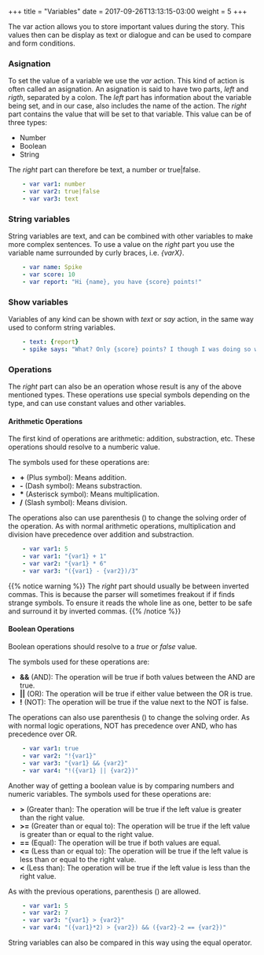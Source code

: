+++
title = "Variables"
date =  2017-09-26T13:13:15-03:00
weight = 5
+++

The var action allows you to store important values during the story. This values then can be display as text or dialogue and can be used to compare and form conditions.



### Asignation

To set the value of a variable we use the _var_ action. This kind of action is often called an asignation. An asignation is said to have two parts, _left_ and _rigth_, separated by a colon. The _left_ part has information about the variable being set, and in our case, also includes the name of the action. The _right_ part contains the value that will be set to that variable. This value can be of three types:

+ Number
+ Boolean
+ String

The _right_ part can therefore be text, a number or true|false. 

```yaml
    - var var1: number
    - var var2: true|false
    - var var3: text
```

### String variables

String variables are text, and can be combined with other variables to make more complex sentences. To use a value on the _right_ part you use the variable name surrounded by curly braces, i.e. _{varX}_.

```yaml
    - var name: Spike
    - var score: 10
    - var report: "Hi {name}, you have {score} points!"
```

### Show variables

Variables of any kind can be shown with _text_ or _say_ action, in the same way used to conform string variables.

```yaml
    - text: {report}
    - spike says: "What? Only {score} points? I though I was doing so well."
```

### Operations

The _right_ part can also be an operation whose result is any of the above mentioned types. These operations use special symbols depending on the type, and can use constant values and other variables. 

#### Arithmetic Operations

The first kind of operations are arithmetic: addition, substraction, etc. These operations should resolve to a numberic value.

The symbols used for these operations are:

+ **+** (Plus symbol): Means addition.
+ **-** (Dash symbol): Means substraction.
+ **\*** (Asterisck symbol): Means multiplication.
+ **/** (Slash symbol): Means division.

The operations also can use parenthesis () to change the solving order of the operation. As with normal arithmetic operations, multiplication and division have precedence over addition and substraction.


```yaml
    - var var1: 5
    - var var1: "{var1} + 1"
    - var var2: "{var1} * 6"
    - var var3: "({var1} - {var2})/3"
```

{{% notice warning %}}
The _right_ part should usually be between inverted commas. This is because the parser will sometimes freakout if if finds strange symbols. To ensure it reads the whole line as one, better to be safe and surround it by inverted commas.
{{% /notice %}}

#### Boolean Operations

Boolean operations should resolve to a _true_ or _false_ value. 

The symbols used for these operations are:

+ **&&** (AND): The operation will be true if both values between the AND are true.
+ **||** (OR): The operation will be true if either value between the OR is true.
+ **!** (NOT): The operation will be true if the value next to the NOT is false.

The operations can also use parenthesis () to change the solving order. As with normal logic operations, NOT has precedence over AND, who has precedence over OR.

```yaml
    - var var1: true
    - var var2: "!{var1}"
    - var var3: "{var1} && {var2}"
    - var var4: "!({var1} || {var2})"
```

Another way of getting a boolean value is by comparing numbers and numeric variables.
The symbols used for these operations are:

+ **>** (Greater than): The operation will be true if the left value is greater than the right value.
+ **>=** (Greater than or equal to): The operation will be true if the left value is greater than or equal to the right value.
+ **==** (Equal): The operation will be true if both values are equal.
+ **<=** (Less than or equal to): The operation will be true if the left value is less than or equal to the right value.
+ **<** (Less than): The operation will be true if the left value is less than the right value.

As with the previous operations, parenthesis () are allowed.

```yaml
    - var var1: 5
    - var var2: 7
    - var var3: "{var1} > {var2}"
    - var var4: "({var1}*2) > {var2}) && ({var2}-2 == {var2})"
```

String variables can also be compared in this way using the equal operator.